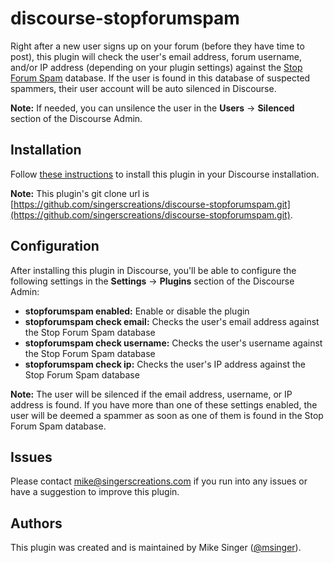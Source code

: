 # discourse-stopforumspam

Right after a new user signs up on your forum (before they have time to post), this plugin will check the user's email address, forum username, and/or IP address (depending on your plugin settings) against the [Stop Forum Spam](https://www.stopforumspam.com) database. If the user is found in this database of suspected spammers, their user account will be auto silenced in Discourse.

**Note:** If needed, you can unsilence the user in the **Users** &rarr; **Silenced** section of the Discourse Admin.

## Installation

Follow [these instructions](https://meta.discourse.org/t/install-plugins-in-discourse/19157) to install this plugin in your Discourse installation.

**Note:** This plugin's git clone url is [https://github.com/singerscreations/discourse-stopforumspam.git](https://github.com/singerscreations/discourse-stopforumspam.git).

## Configuration

After installing this plugin in Discourse, you'll be able to configure the following settings in the **Settings** &rarr; **Plugins** section of the Discourse Admin:

- **stopforumspam enabled:** Enable or disable the plugin
- **stopforumspam check email:** Checks the user's email address against the Stop Forum Spam database
- **stopforumspam check username:** Checks the user's username against the Stop Forum Spam database 
- **stopforumspam check ip:** Checks the user's IP address against the Stop Forum Spam database

**Note:** The user will be silenced if the email address, username, or IP address is found. If you have more than one of these settings enabled, the user will be deemed a spammer as soon as one of them is found in the Stop Forum Spam database.

## Issues

Please contact mike@singerscreations.com if you run into any issues or have a suggestion to improve this plugin.

## Authors

This plugin was created and is maintained by Mike Singer ([@msinger](https://meta.discourse.org/u/msinger)).